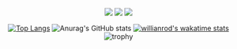   </div>
  
   <div align=center>
	
<img src="https://img.shields.io/badge/Python-3776AB?style=flat-square&logo=Python&logoColor=white"/>
<img src="https://img.shields.io/badge/Java-007396?style=flat-square&logo=Java&logoColor=white"/>
<img src="https://img.shields.io/badge/JavaScript-F7DF1E?style=flat-square&logo=JavaScript&logoColor=white"/>


 
[![Top Langs](https://github-readme-stats.vercel.app/api/top-langs/?username=wavgado&layout=compact&theme=dark)](https://github.com/anuraghazra/github-readme-stats)
![Anurag's GitHub stats](https://github-readme-stats.vercel.app/api?username=wavgado&show_icons=true&theme=dark)
[![willianrod's wakatime stats](https://github-readme-stats.vercel.app/api/wakatime?username=wavgado&theme=dark&layout=compact)](https://github.com/anuraghazra/github-readme-stats)
![trophy](https://github-profile-trophy.vercel.app/?username=wavgado)


   </div>
<!--    
  	
  </div>TT?
  
   <div align=center>
 
[![willianrod's wakatime stats](https://github-readme-stats.vercel.app/api/wakatime?username=wavgado&theme=dark&layout=compact)](https://github.com/anuraghazra/github-readme-stats)






   </div>
   
  </div>
  
   <div align=center>   
   

![Anurag's GitHub stats](https://github-readme-stats.vercel.app/api?username=wavgado&show_icons=true&theme=dark)
	 -->
  </div>
  
